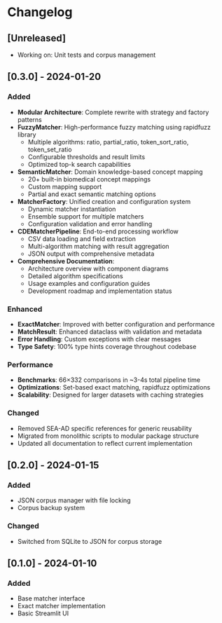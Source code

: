 # Changelog

## [Unreleased]
- Working on: Unit tests and corpus management

## [0.3.0] - 2024-01-20
### Added
- **Modular Architecture**: Complete rewrite with strategy and factory patterns
- **FuzzyMatcher**: High-performance fuzzy matching using rapidfuzz library
  - Multiple algorithms: ratio, partial_ratio, token_sort_ratio, token_set_ratio
  - Configurable thresholds and result limits
  - Optimized top-k search capabilities
- **SemanticMatcher**: Domain knowledge-based concept mapping
  - 20+ built-in biomedical concept mappings
  - Custom mapping support
  - Partial and exact semantic matching options
- **MatcherFactory**: Unified creation and configuration system
  - Dynamic matcher instantiation
  - Ensemble support for multiple matchers
  - Configuration validation and error handling
- **CDEMatcherPipeline**: End-to-end processing workflow
  - CSV data loading and field extraction
  - Multi-algorithm matching with result aggregation
  - JSON output with comprehensive metadata
- **Comprehensive Documentation**:
  - Architecture overview with component diagrams
  - Detailed algorithm specifications
  - Usage examples and configuration guides
  - Development roadmap and implementation status

### Enhanced
- **ExactMatcher**: Improved with better configuration and performance
- **MatchResult**: Enhanced dataclass with validation and metadata
- **Error Handling**: Custom exceptions with clear messages
- **Type Safety**: 100% type hints coverage throughout codebase

### Performance
- **Benchmarks**: 66×332 comparisons in ~3-4s total pipeline time
- **Optimizations**: Set-based exact matching, rapidfuzz optimizations
- **Scalability**: Designed for larger datasets with caching strategies

### Changed
- Removed SEA-AD specific references for generic reusability
- Migrated from monolithic scripts to modular package structure
- Updated all documentation to reflect current implementation

## [0.2.0] - 2024-01-15
### Added
- JSON corpus manager with file locking
- Corpus backup system
### Changed
- Switched from SQLite to JSON for corpus storage

## [0.1.0] - 2024-01-10
### Added
- Base matcher interface
- Exact matcher implementation
- Basic Streamlit UI